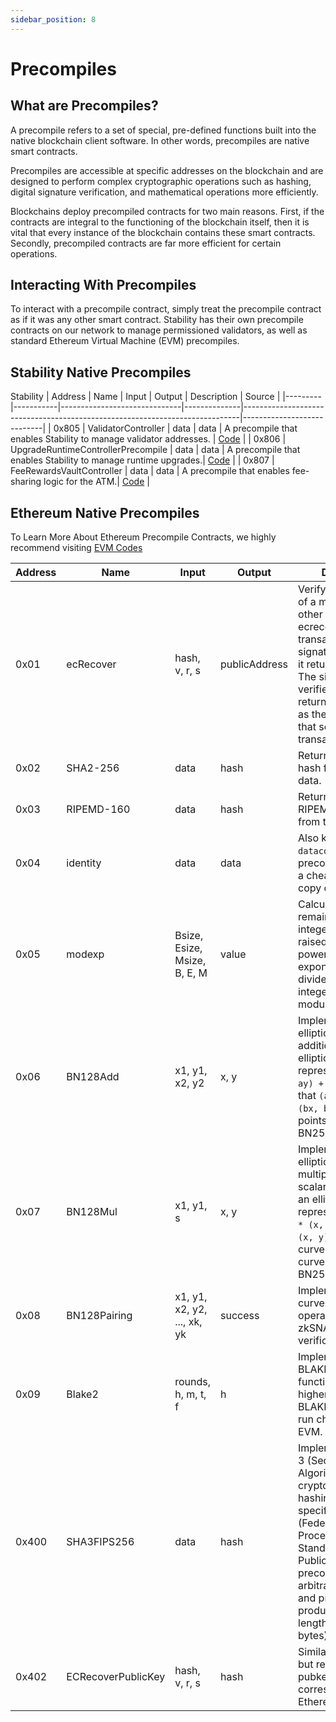 ```yaml
---
sidebar_position: 8
---
```


# Precompiles

## What are Precompiles?

A precompile refers to a set of special, pre-defined functions built into the native blockchain client software. In other words, precompiles are native smart contracts.

Precompiles are accessible at specific addresses on the blockchain and are designed to perform complex cryptographic operations such as hashing, digital signature verification, and mathematical operations more efficiently.

Blockchains deploy precompiled contracts for two main reasons. First, if the contracts are integral to the functioning of the blockchain itself, then it is vital that every instance of the blockchain contains these smart contracts. Secondly, precompiled contracts are far more efficient for certain operations.

## Interacting With Precompiles

To interact with a precompile contract, simply treat the precompile contract as if it was any other smart contract. Stability has their own precompile contracts on our network to manage permissioned validators, as well as standard Ethereum Virtual Machine (EVM) precompiles.

## Stability Native Precompiles

Stability
| Address | Name | Input | Output | Description | Source |
|---------|-----------|------------------------------|--------------|-----------------------------------------------------------------------------|----------------------------|
| 0x805 | ValidatorController | data | data | A precompile that enables Stability to manage validator addresses. | [Code](https://github.com/stabilityprotocol/stability/blob/main/precompiles/upgrade-runtime-controller/UpgradeRuntimeController.sol) |
| 0x806 | UpgradeRuntimeControllerPrecompile | data | data | A precompile that enables Stability to manage runtime upgrades.| [Code](https://github.com/stabilityprotocol/stability/blob/main/precompiles/upgrade-runtime-controller/UpgradeRuntimeController.sol) |
| 0x807 | FeeRewardsVaultController | data | data | A precompile that enables fee-sharing logic for the ATM.| [Code](https://github.com/stabilityprotocol/stability/blob/main/precompiles/fee-rewards-vault-controller/FeeRewardsVaultController.sol) |

## Ethereum Native Precompiles

To Learn More About Ethereum Precompile Contracts, we highly recommend visiting [EVM Codes](https://www.evm.codes/precompiled?fork=shanghai)

| Address | Name               | Input                        | Output        | Description                                                                                                                                                                                                                                                                               |
| ------- | ------------------ | ---------------------------- | ------------- | ----------------------------------------------------------------------------------------------------------------------------------------------------------------------------------------------------------------------------------------------------------------------------------------- |
| 0x01    | ecRecover          | hash, v, r, s                | publicAddress | Verify the signature of a message. In other words, you feed ecrecover the transaction's signature values and it returns an address. The signature is verified if the address returned is the same as the public address that sent the transaction.                                        |
| 0x02    | SHA2-256           | data                         | hash          | Returns the SHA256 hash from the given data.                                                                                                                                                                                                                                              |
| 0x03    | RIPEMD-160         | data                         | hash          | Returns the RIPEMD160 hash from the given data.                                                                                                                                                                                                                                           |
| 0x04    | identity           | data                         | data          | Also known as `datacopy`, this precompile serves as a cheaper way to copy data in memory.                                                                                                                                                                                                 |
| 0x05    | modexp             | Bsize, Esize, Msize, B, E, M | value         | Calculates the remainder when an integer `b` (base) is raised to the `e`-th power (the exponent), and is divided by a positive integer `m` (the modulus).                                                                                                                                 |
| 0x06    | BN128Add           | x1, y1, x2, y2               | x, y          | Implements a native elliptic curve point addition. Returns an elliptic curve point representing `(ax, ay) + (bx, by)` such that `(ax, ay)` and `(bx, by)` are valid points on the curve BN256.                                                                                            |
| 0x07    | BN128Mul           | x1, y1, s                    | x, y          | Implements a native elliptic curve multiplication with a scalar value. Returns an elliptic curve point representing `scalar * (x, y)` such that `(x, y)` is a valid curve point on the curve BN256.alt_bn128                                                                              |
| 0x08    | BN128Pairing       | x1, y1, x2, y2, ..., xk, yk  | success       | Implements elliptic curve pairing operation to perform zkSNARK verification.alt_bn128                                                                                                                                                                                                     |
| 0x09    | Blake2             | rounds, h, m, t, f           | h             | Implements the BLAKE2b hash function and other higher-round 64-bit BLAKE2 variants to run cheaply on the EVM.                                                                                                                                                                             |
| 0x400   | SHA3FIPS256        | data                         | hash          | Implements the SHA-3 (Secure Hash Algorithm 3) cryptographic hashing function as specified in FIPS 202 (Federal Information Processing Standards Publication). This precompile takes an arbitrary length input and processes it to produce a fixed-length 256-bit (32 bytes) output hash. |
| 0x402   | ECRecoverPublicKey | hash, v, r, s                | hash          | Similar to ecRecover, but returns the pubkey (not the corresponding Ethereum address)                                                                                                                                                                                                     |
